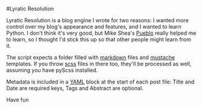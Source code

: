 #Lyratic Resolution

Lyratic Resolution is a blog engine I wrote for two reasons: I wanted more control over my blog's appearance and features, and I wanted to learn Python. I don't think it's very good, but Mike Shea's [Pueblo](https://github.com/mshea/pueblo) really helped me to learn, so I thought I'd stick this up so that other people might learn from it.

The script expects a folder filled with [markdown](http://daringfireball.net/projects/markdown/) files and [mustache](http://mustache.github.io/) templates. If you throw [scss](http://sass-lang.com/) files in there too, they'll be processed as well, assuming you have pyScss installed.

Metadata is included in a [YAML](http://yaml.org/) block at the start of each post file: Title and Date are required keys, Tags and Abstract are optional.

Have fun
